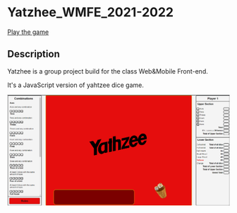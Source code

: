 # Yatzhee_WMFE_2021-2022

[Play the game](https://thomasans.github.io/yatzhee_wmfe_2021-2022/)

## Description

Yatzhee is a group project build for the class Web&Mobile Front-end.

It's a JavaScript version of yahtzee dice game.

![alt text](https://github.com/ThomasAns/yatzhee_wmfe_2021-2022/blob/master/screenshots/gamepage.PNG)

